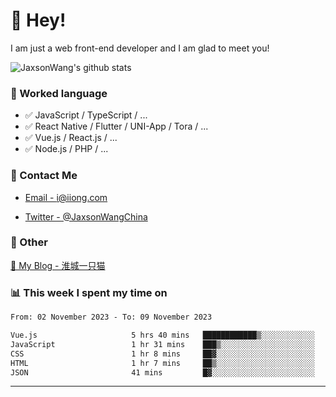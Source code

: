 # 👋 Hey!

I am just a web front-end developer and I am glad to meet you!

![JaxsonWang's github stats](https://github-readme-stats.vercel.app/api?username=JaxsonWang&&show_icons=true&&title_color=1abc9c&&icon_color=1abc9c)


### 📝 Worked language

- ✅ JavaScript / TypeScript / ...
- ✅ React Native / Flutter / UNI-App / Tora / ...
- ✅ Vue.js / React.js / ...
- ✅ Node.js / PHP / ...

### 📮 Contact Me

- [Email - i@iiong.com](mailto:i@iiong.com)

- [Twitter - @JaxsonWangChina](https://twitter.com/JaxsonWangChina)

### 🤪 Other

[📌 My Blog - 淮城一只猫](https://iiong.com)

### 📊 This week I spent my time on

<!--START_SECTION:waka-->

```txt
From: 02 November 2023 - To: 09 November 2023

Vue.js                     5 hrs 40 mins   ████████████▒░░░░░░░░░░░░   49.59 %
JavaScript                 1 hr 31 mins    ███▒░░░░░░░░░░░░░░░░░░░░░   13.26 %
CSS                        1 hr 8 mins     ██▓░░░░░░░░░░░░░░░░░░░░░░   10.04 %
HTML                       1 hr 7 mins     ██▒░░░░░░░░░░░░░░░░░░░░░░   09.85 %
JSON                       41 mins         █▓░░░░░░░░░░░░░░░░░░░░░░░   06.10 %
```

<!--END_SECTION:waka-->

---
